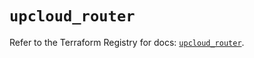 # `upcloud_router`

Refer to the Terraform Registry for docs: [`upcloud_router`](https://registry.terraform.io/providers/upcloudltd/upcloud/5.4.0/docs/resources/router).
